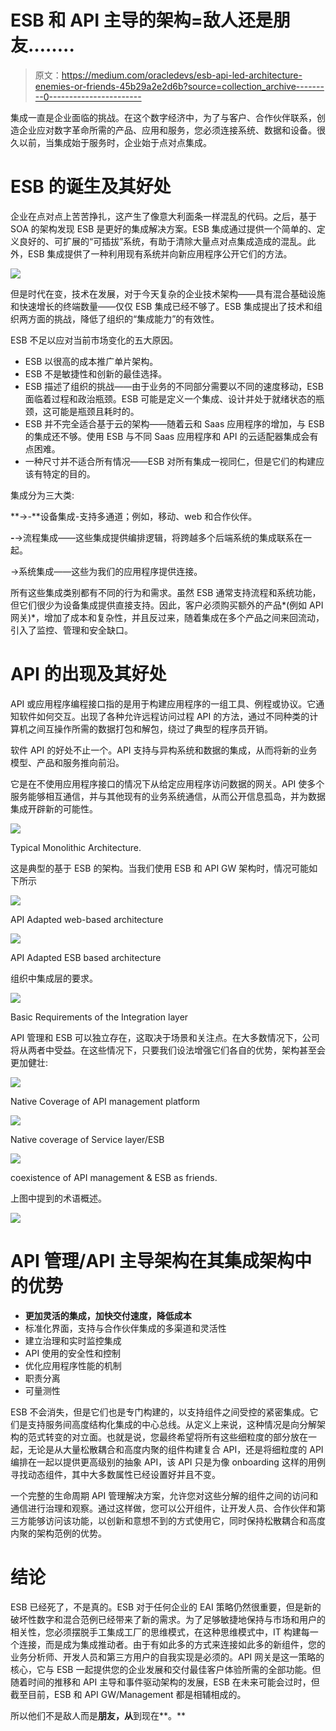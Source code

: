 # ESB 和 API 主导的架构=敌人还是朋友……..

> 原文：<https://medium.com/oracledevs/esb-api-led-architecture-enemies-or-friends-45b29a2e2d6b?source=collection_archive---------0----------------------->

集成一直是企业面临的挑战。在这个数字经济中，为了与客户、合作伙伴联系，创造企业应对数字革命所需的产品、应用和服务，您必须连接系统、数据和设备。很久以前，当集成始于服务时，企业始于点对点集成。

# ESB 的诞生及其好处

企业在点对点上苦苦挣扎，这产生了像意大利面条一样混乱的代码。之后，基于 SOA 的架构发现 ESB 是更好的集成解决方案。ESB 集成通过提供一个简单的、定义良好的、可扩展的“可插拔”系统，有助于清除大量点对点集成造成的混乱。此外，ESB 集成提供了一种利用现有系统并向新应用程序公开它们的方法。

![](img/439596cf3fdfba4856f483708719b308.png)

但是时代在变，技术在发展，对于今天复杂的企业技术架构——具有混合基础设施和快速增长的终端数量——仅仅 ESB 集成已经不够了。ESB 集成提出了技术和组织两方面的挑战，降低了组织的“集成能力”的有效性。

ESB 不足以应对当前市场变化的五大原因。

*   ESB 以很高的成本推广单片架构。
*   ESB 不是敏捷性和创新的最佳选择。
*   ESB 描述了组织的挑战——由于业务的不同部分需要以不同的速度移动，ESB 面临着过程和政治瓶颈。ESB 可能是定义一个集成、设计并处于就绪状态的瓶颈，这可能是瓶颈且耗时的。
*   ESB 并不完全适合基于云的架构——随着云和 Saas 应用程序的增加，与 ESB 的集成还不够。使用 ESB 与不同 Saas 应用程序和 API 的云适配器集成会有点困难。
*   一种尺寸并不适合所有情况——ESB 对所有集成一视同仁，但是它们的构建应该有特定的目的。

集成分为三大类:

**->-**设备集成-支持多通道；例如，移动、web 和合作伙伴。

**-**->流程集成——这些集成提供编排逻辑，将跨越多个后端系统的集成联系在一起。

->系统集成——这些为我们的应用程序提供连接。

所有这些集成类别都有不同的行为和需求。虽然 ESB 通常支持流程和系统功能，但它们很少为设备集成提供直接支持。因此，客户必须购买额外的产品*(例如 API 网关)*，增加了成本和复杂性，并且反过来，随着集成在多个产品之间来回流动，引入了监控、管理和安全缺口。

# API 的出现及其好处

API 或应用程序编程接口指的是用于构建应用程序的一组工具、例程或协议。它通知软件如何交互。出现了各种允许远程访问过程 API 的方法，通过不同种类的计算机之间互操作所需的数据打包和解包，绕过了典型的程序员开销。

软件 API 的好处不止一个。API 支持与异构系统和数据的集成，从而将新的业务模型、产品和服务推向前沿。

它是在不使用应用程序接口的情况下从给定应用程序访问数据的网关。API 使多个服务能够相互通信，并与其他现有的业务系统通信，从而公开信息孤岛，并为数据集成开辟新的可能性。

![](img/d215b7cb1a93af3c04eb6d968de7a9e2.png)

Typical Monolithic Architecture.

这是典型的基于 ESB 的架构。当我们使用 ESB 和 API GW 架构时，情况可能如下所示

![](img/dac3ac2928ff88ffc86364231a7341f9.png)

API Adapted web-based architecture

![](img/6f328723322eed93ad5b20106442167d.png)

API Adapted ESB based architecture

组织中集成层的要求。

![](img/57e5431a69f5896e8b6fc2fc082d31ab.png)

Basic Requirements of the Integration layer

API 管理和 ESB 可以独立存在，这取决于场景和关注点。在大多数情况下，公司将从两者中受益。在这些情况下，只要我们设法增强它们各自的优势，架构甚至会更加健壮:

![](img/c8f63f522b333b81ddf2f490972ad769.png)

Native Coverage of API management platform

![](img/3f3439d59b7554dbe256f1c8b5e9dc51.png)

Native coverage of Service layer/ESB

![](img/2e0f17dbc3bc0bc02aed4db1c930a7ca.png)

coexistence of API management & ESB as friends.

上图中提到的术语概述。

![](img/5593e3331a76dbffd42d148eca840e97.png)

# API 管理/API 主导架构在其集成架构中的优势

*   **更加灵活的集成，加快交付速度，降低成本**
*   标准化界面，支持与合作伙伴集成的多渠道和灵活性
*   建立治理和实时监控集成
*   API 使用的安全性和控制
*   优化应用程序性能的机制
*   职责分离
*   可量测性

ESB 不会消失，但是它们也是专门构建的，以支持组件之间受控的紧密集成。它们是支持服务间高度结构化集成的中心总线。从定义上来说，这种情况是向分解架构的范式转变的对立面。也就是说，您最终希望将所有这些细粒度的部分放在一起，无论是从大量松散耦合和高度内聚的组件构建复合 API，还是将细粒度的 API 编排在一起以提供更高级别的抽象 API，该 API 只是为像 onboarding 这样的用例寻找动态组件，其中大多数属性已经设置好并且不变。

一个完整的生命周期 API 管理解决方案，允许您对这些分解的组件之间的访问和通信进行治理和观察。通过这样做，您可以公开组件，让开发人员、合作伙伴和第三方能够访问该功能，以创新和意想不到的方式使用它，同时保持松散耦合和高度内聚的架构范例的优势。

# 结论

ESB 已经死了，不是真的。ESB 对于任何企业的 EAI 策略仍然很重要，但是新的破坏性数字和混合范例已经带来了新的需求。为了足够敏捷地保持与市场和用户的相关性，您必须摆脱手工集成工厂的思维模式，在这种思维模式中，IT 构建每一个连接，而是成为集成推动者。由于有如此多的方式来连接如此多的新组件，您的业务分析师、开发人员和第三方用户的自我实现是必须的。API 网关是这一策略的核心，它与 ESB 一起提供您的企业发展和交付最佳客户体验所需的全部功能。但随着时间的推移和 API 主导和事件驱动架构的发展，ESB 在未来可能会过时，但截至目前，ESB 和 API GW/Management 都是相辅相成的。

所以他们不是敌人而是**朋友，从**到现在**。**